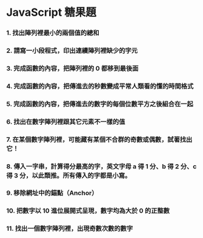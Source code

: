 # JavaScript 糖果題

### 1. 找出陣列裡最小的兩個值的總和

### 2. 請寫一小段程式，印出連續陣列裡缺少的字元

### 3. 完成函數的內容，把陣列裡的 0 都移到最後面

### 4. 完成函數的內容，把傳進去的秒數變成平常人類看的懂的時間格式

### 5. 完成函數的內容，把傳進去的數字的每個位數平方之後組合在一起

### 6. 找出在數字陣列裡跟其它元素不一樣的值

### 7. 在某個數字陣列裡，可能藏有某個不合群的奇數或偶數，試著找出它！

### 8. 傳入一字串，計算得分最高的字，英文字母 a 得 1 分、b 得 2 分、c 得 3 分，以此類推。所有傳入的字都是小寫。

### 9. 移除網址中的錨點（Anchor）

### 10. 把數字以 10 進位展開式呈現，數字均為大於 0 的正整數

### 11. 找出一個數字陣列裡，出現奇數次數的數字